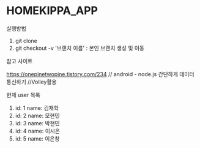 # HOMEKIPPA_APP

실행방법

1. git clone
2. git checkout -v '브랜치 이름' : 본인 브랜치 생성 및 이동


참고 사이트

https://onepinetwopine.tistory.com/234 // android - node.js 간단하게 데이터 통신하기 //Volley활용

현재 user 목록

1. id: 1  name: 김재학
2. id: 2  name: 모현민
3. id: 3  name: 박현민
4. id: 4  name: 이시은
5. id: 5  name: 이은창
